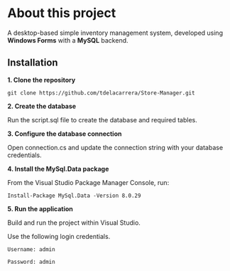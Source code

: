 # About this project

A desktop-based simple inventory management system, developed using **Windows Forms** with a **MySQL** backend.

## Installation

**1. Clone the repository**

    git clone https://github.com/tdelacarrera/Store-Manager.git

**2. Create the database**

Run the script.sql file to create the database and required tables.

**3. Configure the database connection**
    
Open connection.cs and update the connection string with your database credentials.

 **4. Install the MySql.Data package**
 
From the Visual Studio Package Manager Console, run:

    Install-Package MySql.Data -Version 8.0.29

**5. Run the application**
  
Build and run the project within Visual Studio.

Use the following login credentials.

    Username: admin

    Password: admin


